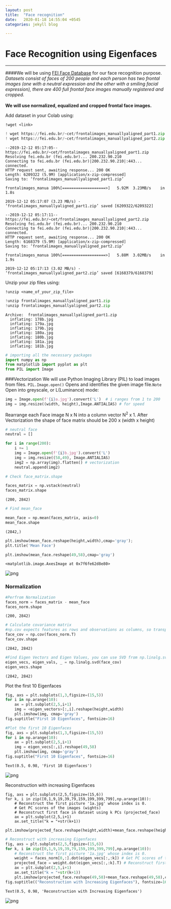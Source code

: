 ```yaml
---
layout: post
title:  "Face recognition"
date:   2020-01-18 14:55:04 +0545
categories: jekyll blog

---
```




# **Face Recognition using Eigenfaces**
---




####We will be using [FEI Face Database](https://fei.edu.br/~cet/facedatabase.html)  for our face recognition purpose. 
*Datasets consist of faces of 200 people and each person has two frontal images (one with a neutral expression and the other with a smiling facial expression), there are 400 full frontal face images manually registered and cropped.*
<br><br>**We will use normalized, equalized and cropped frontal face images.**


Add dataset in your Colab using:


```
!wget <link> 
```




```python
! wget https://fei.edu.br/~cet/frontalimages_manuallyaligned_part1.zip
! wget https://fei.edu.br/~cet/frontalimages_manuallyaligned_part2.zip
```

    --2019-12-12 05:17:05--  https://fei.edu.br/~cet/frontalimages_manuallyaligned_part1.zip
    Resolving fei.edu.br (fei.edu.br)... 200.232.90.210
    Connecting to fei.edu.br (fei.edu.br)|200.232.90.210|:443... connected.
    HTTP request sent, awaiting response... 200 OK
    Length: 6209322 (5.9M) [application/x-zip-compressed]
    Saving to: ‘frontalimages_manuallyaligned_part1.zip’
    
    frontalimages_manua 100%[===================>]   5.92M  3.23MB/s    in 1.8s    
    
    2019-12-12 05:17:07 (3.23 MB/s) - ‘frontalimages_manuallyaligned_part1.zip’ saved [6209322/6209322]
    
    --2019-12-12 05:17:11--  https://fei.edu.br/~cet/frontalimages_manuallyaligned_part2.zip
    Resolving fei.edu.br (fei.edu.br)... 200.232.90.210
    Connecting to fei.edu.br (fei.edu.br)|200.232.90.210|:443... connected.
    HTTP request sent, awaiting response... 200 OK
    Length: 6168379 (5.9M) [application/x-zip-compressed]
    Saving to: ‘frontalimages_manuallyaligned_part2.zip’
    
    frontalimages_manua 100%[===================>]   5.88M  3.02MB/s    in 1.9s    
    
    2019-12-12 05:17:13 (3.02 MB/s) - ‘frontalimages_manuallyaligned_part2.zip’ saved [6168379/6168379]
    


Unzip your zip files using:
```
!unzip <name_of_your_zip_file>
```


```python
!unzip frontalimages_manuallyaligned_part1.zip
!unzip frontalimages_manuallyaligned_part2.zip
```

    Archive:  frontalimages_manuallyaligned_part1.zip
      inflating: 178b.jpg                
      inflating: 179a.jpg                
      inflating: 179b.jpg                
      inflating: 180a.jpg                
      inflating: 180b.jpg                
      inflating: 181a.jpg                
      inflating: 181b.jpg                




```python
# importing all the necessary packages 
import numpy as np
from matplotlib import pyplot as plt
from PIL import Image
```

###Vectorization
We will use Python Imaging Library (PIL) to load images from files.
`PIL.Image.open()` Opens and identifies the given image file.`Note` Open into greyscale, or L(Luminance) mode: 

```python
img = Image.open(f'{i}a.jpg').convert('L')  # i ranges from 1 to 200
img = img.resize((width, height),Image.ANTIALIAS) # for speed
```
Rearrange each Face image N x N into a column vector N<sup>2</sup> x 1. After Vectorization the shape of face matrix should be 200 x (width x height)






```python
# neutral face
neutral = []

for i in range(200):
    i += 1
    img = Image.open(f'{i}b.jpg').convert('L')
    img = img.resize((58,49), Image.ANTIALIAS)
    img2 = np.array(img).flatten() # vectorization
    neutral.append(img2)
```


```python
# Check face_matrix.shape 

faces_matrix = np.vstack(neutral)
faces_matrix.shape
```




    (200, 2842)




```python
# Find mean_face

mean_face = np.mean(faces_matrix, axis=0)
mean_face.shape
```




    (2842,)





```python
plt.imshow(mean_face.reshape(height,width),cmap='gray'); 
plt.title('Mean Face')
```





```python
plt.imshow(mean_face.reshape(49,58),cmap='gray')
```




    <matplotlib.image.AxesImage at 0x7f6fe62d8e80>




![png](output_12_1.png)


### Normalization


```python
#Perfrom Normalization
faces_norm = faces_matrix - mean_face
faces_norm.shape
```




    (200, 2842)




```python
# Calculate covariance matrix
#np.cov expects features as rows and observations as columns, so transpose
face_cov = np.cov(faces_norm.T)
face_cov.shape

```




    (2842, 2842)




```python
#Find Eigen Vectors and Eigen Values, you can use SVD from np.linalg.svd
eigen_vecs, eigen_vals, _ = np.linalg.svd(face_cov)
eigen_vecs.shape
```




    (2842, 2842)




Plot the first 10 Eigenfaces
```python
fig, axs = plt.subplots(1,3,figsize=(15,5))
for i in np.arange(10):
    ax = plt.subplot(2,5,i+1)
    img = <eigen_vectors>[:,i].reshape(height,width)
    plt.imshow(img, cmap='gray')
fig.suptitle("First 10 Eigenfaces", fontsize=16)
```




```python
#Plot the first 10 Eigenfaces
fig, axs = plt.subplots(1,3,figsize=(15,5))
for i in np.arange(10):
    ax = plt.subplot(2,5,i+1)
    img = eigen_vecs[:,i].reshape(49,58)
    plt.imshow(img, cmap='gray')
fig.suptitle("First 10 Eigenfaces", fontsize=16)
```




    Text(0.5, 0.98, 'First 10 Eigenfaces')




![png](output_18_1.png)



Reconstruction with increasing Eigenfaces
```
fig, axs = plt.subplots(2,5,figsize=(15,6))
for k, i in zip([0,1,9,19,39,79,159,199,399,799],np.arange(10)):
    # Reconstruct the first picture '1a.jpg' whose index is 0.
    # Get PC scores of the images (wights)
    # Reconstruct first face in dataset using k PCs (projected_face)
    ax = plt.subplot(2,5,i+1)
    ax.set_title("k = "+str(k+1))
    plt.imshow(projected_face.reshape(height,width)+mean_face.reshape(height,width),cmap='gray');
```




```python
# Reconstruct with increasing Eigenfaces
fig, axs = plt.subplots(2,5,figsize=(15,6))
for k, i in zip([0,1,9,19,39,79,159,199,399,799],np.arange(10)):
    # Reconstruct the first picture '1a.jpg' whose index is 0.
    weight = faces_norm[0,:].dot(eigen_vecs[:,:k]) # Get PC scores of the images
    projected_face = weight.dot(eigen_vecs[:,:k].T) # Reconstruct first face in dataset using k PCs
    ax = plt.subplot(2,5,i+1)
    ax.set_title("k = "+str(k+1))
    plt.imshow(projected_face.reshape(49,58)+mean_face.reshape(49,58),cmap='gray');
fig.suptitle(("Reconstruction with Increasing Eigenfaces"), fontsize=16)
```




    Text(0.5, 0.98, 'Reconstruction with Increasing Eigenfaces')




![png](output_20_1.png)



```python

```
